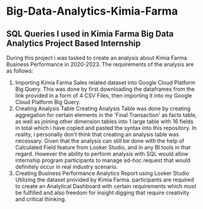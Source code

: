 # Big-Data-Analytics-Kimia-Farma
## SQL Queries I used in Kimia Farma Big Data Analytics Project Based Internship
During this project i was tasked to create an analysis about Kimia Farma Business Performance in 2020-2023. The requirements of the analysis are as follows:
1. Importing Kimia Farma Sales related dataset into Google Cloud Platform Big Query.
This was done by first downloading the dataframes from the link provided in a form of 4 CSV Files, then importing it into my Google Cloud Platform Big Query.
2. Creating Analysis Table
Creating Analysis Table was done by creating aggregation for certain elements in the 'Final Transaction' as facts table, as well as joining other dimension tables into 1 large table with 16 fields in total which i have copied and pasted the syntax into this repository.
In reality, i personally don't think that creating an analysis table was necessary. Given that the analysis can still be done with the help of Calculated Field feature from Looker Studio, and in any BI tools in that regard. However the ability to perform analysis with SQL would allow internship program participants to manage ad-hoc request that would definitely occur in real industry scenario.
4. Creating Business Performance Analytics Report using Looker Studio
Utilizing the dataset provided by Kimia Farma. participants are required to create an Analytical Dashboard with certain requirements which must be fulfilled and also freedom for insight digging that require creativity and critical thinking.
